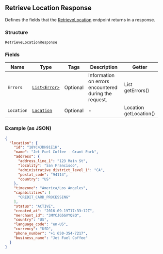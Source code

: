 ## Retrieve Location Response

Defines the fields that the
[RetrieveLocation](#endpoint-retrievelocation) endpoint returns
in a response.

### Structure

`RetrieveLocationResponse`

### Fields

| Name | Type | Tags | Description | Getter |
|  --- | --- | --- | --- | --- |
| `Errors` | [`List<Error>`](/doc/models/error.md) | Optional | Information on errors encountered during the request. | List<Error> getErrors() |
| `Location` | [`Location`](/doc/models/location.md) | Optional | - | Location getLocation() |

### Example (as JSON)

```json
{
  "location": {
    "id": "18YC4JDH91E1H",
    "name": "Jet Fuel Coffee - Grant Park",
    "address": {
      "address_line_1": "123 Main St",
      "locality": "San Francisco",
      "administrative_district_level_1": "CA",
      "postal_code": "94114",
      "country": "US"
    },
    "timezone": "America/Los_Angeles",
    "capabilities": [
      "CREDIT_CARD_PROCESSING"
    ],
    "status": "ACTIVE",
    "created_at": "2016-09-19T17:33:12Z",
    "merchant_id": "3MYCJG5GVYQ8Q",
    "country": "US",
    "language_code": "en-US",
    "currency": "USD",
    "phone_number": "+1 650-354-7217",
    "business_name": "Jet Fuel Coffee"
  }
}
```

